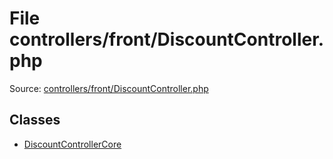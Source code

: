 File controllers/front/DiscountController.php
=========

Source: [controllers/front/DiscountController.php](https://github.com/PrestaShop/PrestaShop/blob/1.5.4.1/controllers/front/DiscountController.php)


Classes
-------

* [DiscountControllerCore](class.DiscountControllerCore.md)

